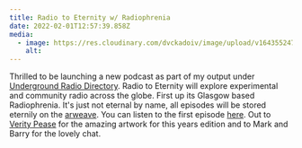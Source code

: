 ```yaml
---
title: Radio to Eternity w/ Radiophrenia
date: 2022-02-01T12:57:39.858Z
media:
  - image: https://res.cloudinary.com/dvckadoiv/image/upload/v1643552471/Soft%20Refresh/Logs/Artboard_1_1200x-100-pichi-1_bknlmn.jpg
    alt: 
---
```

Thrilled to be launching a new podcast as part of my output under [Underground Radio Directory](https://www.undergroundradiodirectory.com/). Radio to Eternity will explore experimental and community radio across the globe. First up its Glasgow based Radiophrenia. It's just not eternal by name, all episodes will be stored eternily on the [arweave](https://www.arweave.org/). You can listen to the first episode [here](https://www.mixcloud.com/radiotoeternity/radiophrenia-to-eternity/). Out to [Verity Pease](https://verity-pease.com/) for the amazing artwork for this years edition and to Mark and Barry for the lovely chat.
